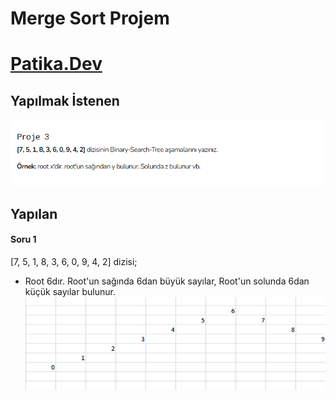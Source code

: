  # Merge Sort Projem 

 # [Patika.Dev](https://www.patika.dev)

 ## Yapılmak İstenen

 ![](/Binary-Search-Tree-Projesi/Binary.png)

 ## Yapılan

 #### Soru 1

 [7, 5, 1, 8, 3, 6, 0, 9, 4, 2] dizisi;
 * Root 6dır. Root'un sağında 6dan büyük sayılar, Root'un solunda 6dan küçük sayılar bulunur.  
 ![](/Binary-Search-Tree-Projesi/Binary-Tree.png)
